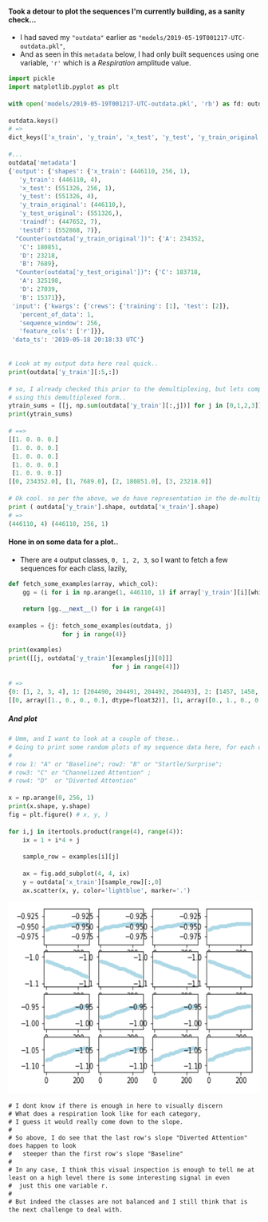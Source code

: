 
#### Took a detour to plot the sequences I'm currently building, as a sanity check...
* I had saved my `"outdata"` earlier as `"models/2019-05-19T001217-UTC-outdata.pkl"`, 
* And as seen in this `metadata` below, I had only built sequences using one variable, `'r'` which is a _Respiration_ amplitude value.
```python
import pickle
import matplotlib.pyplot as plt

with open('models/2019-05-19T001217-UTC-outdata.pkl', 'rb') as fd: outdata = pickle.load(fd)

outdata.keys()
# =>
dict_keys(['x_train', 'y_train', 'x_test', 'y_test', 'y_train_original', 'y_test_original', 'traindf', 'testdf', 'metadata'])

#...
outdata['metadata']
{'output': {'shapes': {'x_train': (446110, 256, 1),
   'y_train': (446110, 4),
   'x_test': (551326, 256, 1),
   'y_test': (551326, 4),
   'y_train_original': (446110,),
   'y_test_original': (551326,),
   'traindf': (447652, 7),
   'testdf': (552868, 7)},
  "Counter(outdata['y_train_original'])": {'A': 234352,
   'C': 180851,
   'D': 23218,
   'B': 7689},
  "Counter(outdata['y_test_original'])": {'C': 183718,
   'A': 325198,
   'D': 27039,
   'B': 15371}},
 'input': {'kwargs': {'crews': {'training': [1], 'test': [2]},
   'percent_of_data': 1,
   'sequence_window': 256,
   'feature_cols': ['r']}},
 'data_ts': '2019-05-18 20:18:33 UTC'}
 
```
```python
# Look at my output data here real quick..
print(outdata['y_train'][:5,:])

# so, I already checked this prior to the demultiplexing, but lets compare the sums ,
# using this demultiplexed form..
ytrain_sums = [[j, np.sum(outdata['y_train'][:,j])] for j in [0,1,2,3]]
print(ytrain_sums)

# ==>
[[1. 0. 0. 0.]
 [1. 0. 0. 0.]
 [1. 0. 0. 0.]
 [1. 0. 0. 0.]
 [1. 0. 0. 0.]]
[[0, 234352.0], [1, 7689.0], [2, 180851.0], [3, 23218.0]]

# Ok cool. so per the above, we do have representation in the de-multiplexed data as well.
print ( outdata['y_train'].shape, outdata['x_train'].shape)
# =>
(446110, 4) (446110, 256, 1)

```

#### Hone in on some data for a plot..
* There are `4` output classes, `0, 1, 2, 3`, so I want to fetch a few  sequences for each class, lazily,
```python
def fetch_some_examples(array, which_col):
    gg = (i for i in np.arange(1, 446110, 1) if array['y_train'][i][which_col] == 1)
    
    return [gg.__next__() for i in range(4)]

examples = {j: fetch_some_examples(outdata, j)
               for j in range(4)}
```

```python
print(examples)
print([[j, outdata['y_train'][examples[j][0]]] 
                             for j in range(4)])
                             
# =>
{0: [1, 2, 3, 4], 1: [204490, 204491, 204492, 204493], 2: [1457, 1458, 1459, 1460], 3: [99781, 99782, 99783, 99784]}
[[0, array([1., 0., 0., 0.], dtype=float32)], [1, array([0., 1., 0., 0.], dtype=float32)], [2, array([0., 0., 1., 0.], dtype=float32)], [3, array([0., 0., 0., 1.], dtype=float32)]]
```

##### And plot
```python
# Umm, and I want to look at a couple of these..
# Going to print some random plots of my sequence data here, for each category.
#
# row 1: "A" or "Baseline"; row2: "B" or "Startle/Surprise"; 
# row3: "C" or "Channelized Attention" ; 
# row4: "D"  or "Diverted Attention"

x = np.arange(0, 256, 1)
print(x.shape, y.shape)
fig = plt.figure() # x, y, )

for i,j in itertools.product(range(4), range(4)):
    ix = 1 + i*4 + j
    
    sample_row = examples[i][j]

    ax = fig.add_subplot(4, 4, ix)
    y = outdata['x_train'][sample_row][:,0]
    ax.scatter(x, y, color='lightblue', marker='.')
```

<img src="https://github.com/namoopsoo/aviation-pilot-physiology-hmm/blob/master/notes/assets/Screen%20Shot%202019-06-15%20at%2011.29.22%20AM.png"
width="607" height="383">

```
# I dont know if there is enough in here to visually discern
# What does a respiration look like for each category, 
# I guess it would really come down to the slope.
# 
# So above, I do see that the last row's slope "Diverted Attention" does happen to look
#   steeper than the first row's slope "Baseline"
# 
# In any case, I think this visual inspection is enough to tell me at least on a high level there is some interesting signal in even
#  just this one variable r.
# 
# But indeed the classes are not balanced and I still think that is the next challenge to deal with.
```
